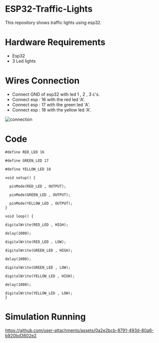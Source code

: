 # ESP32-Traffic-Lights
This repository shows traffic lights using esp32.

# Hardware Requirements
- Esp32
- 3 Led lights

# Wires Connection 
- Connect GND of esp32 with led 1 , 2 , 3 c's.
- Connect esp : 16 with the red led 'A'.
- Connect esp : 17 with the green led 'A'.
- Connect esp : 18 with the yellow led 'A'.

![connection](https://github.com/user-attachments/assets/b7a6daff-a1d5-4915-b198-4a36c188b258)

# Code
```
#define RED_LED 16

#define GREEN_LED 17

#define YELLOW_LED 18

void setup() {

  pinMode(RED_LED , OUTPUT);
  
  pinMode(GREEN_LED , OUTPUT);
  
  pinMode(YELLOW_LED , OUTPUT);
}

void loop() {

digitalWrite(RED_LED , HIGH);

delay(1000);

digitalWrite(RED_LED , LOW);

digitalWrite(GREEN_LED , HIGH);

delay(1000);

digitalWrite(GREEN_LED , LOW);

digitalWrite(YELLOW_LED , HIGH);

delay(1000);

digitalWrite(YELLOW_LED , LOW);
}
```

# Simulation Running 


https://github.com/user-attachments/assets/0a2e2bcb-8791-493d-80a6-b920bd3602e2

